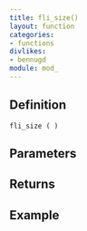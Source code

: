 ```yaml
---
title: fli_size()
layout: function
categories:
- functions
divlikes:
- bennugd
module: mod_
---
```


## Definition

    fli_size ( )

## Parameters

## Returns

## Example
